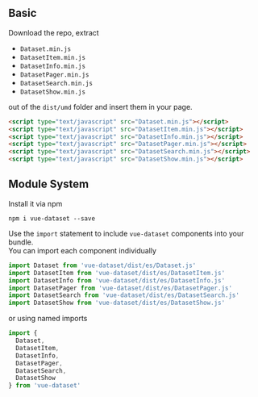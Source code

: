 ## Basic

Download the repo, extract 
- ```Dataset.min.js``` 
- ```DatasetItem.min.js```
- ```DatasetInfo.min.js```
- ```DatasetPager.min.js```
- ```DatasetSearch.min.js```
- ```DatasetShow.min.js```

out of the ```dist/umd``` folder
and insert them in your page.

``` html
<script type="text/javascript" src="Dataset.min.js"></script>
<script type="text/javascript" src="DatasetItem.min.js"></script>
<script type="text/javascript" src="DatasetInfo.min.js"></script>
<script type="text/javascript" src="DatasetPager.min.js"></script>
<script type="text/javascript" src="DatasetSearch.min.js"></script>
<script type="text/javascript" src="DatasetShow.min.js"></script>
```

## Module System

Install it via npm
```
npm i vue-dataset --save
```
Use the ```import``` statement to include `vue-dataset` components into your bundle.  
You can import each component individually 
``` js
import Dataset from 'vue-dataset/dist/es/Dataset.js'
import DatasetItem from 'vue-dataset/dist/es/DatasetItem.js'
import DatasetInfo from 'vue-dataset/dist/es/DatasetInfo.js'
import DatasetPager from 'vue-dataset/dist/es/DatasetPager.js'
import DatasetSearch from 'vue-dataset/dist/es/DatasetSearch.js'
import DatasetShow from 'vue-dataset/dist/es/DatasetShow.js'
```

or using named imports
```js
import { 
  Dataset,
  DatasetItem,
  DatasetInfo,
  DatasetPager,
  DatasetSearch,
  DatasetShow
} from 'vue-dataset'
```